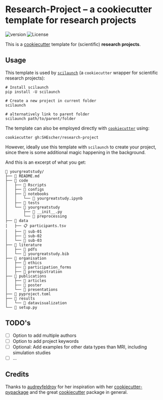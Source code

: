 # Research-Project – a cookiecutter template for research projects

![version](https://img.shields.io/badge/template_version-2.0.5-brightgreen.svg)
![License](https://img.shields.io/badge/license-MIT-blue.svg)

This is a [cookiecutter](https://cookiecutter.readthedocs.io/en/stable/) template for (scientific) **research projects**.

## Usage

This template is used by [`scilaunch`](https://github.com/SHEscher/scilaunch) (a `cookiecutter` wrapper for scientific research projects):

```shell
# Install scilaunch
pip install -U scilaunch

# Create a new project in current folder
scilaunch

# alternatively link to parent folder
scilaunch path/to/parent/folder
```

The template can also be employed directly with [`cookiecutter`](https://github.com/cookiecutter/cookiecutter) using:

```shell
cookiecutter gh:SHEscher/research-project
```

However, ideally use this template with `scilaunch` to create your project, since there is some additional magic happening in the background.

And this is an excerpt of what you get:

```
🚀 yourgreatstudy/
├── 📄 README.md
├── 📂 code
│   ├── 📁 Rscripts
│   ├── 📁 configs
│   ├── 📂 notebooks
│   │   └── 🐍 yourgreatstudy.ipynb
│   ├── 📁 tests
│   └── 📂 yourgreatstudy
│       ├── 🐍 __init__.py
│       └── 📁 preprocessing
├── 📂 data
│   ├── 📋 participants.tsv
│   ├── 📁 sub-01
│   ├── 📁 sub-02
│   └── 📁 sub-03
├── 📂 literature
│   ├── 📁 pdfs
│   └── 📙 yourgreatstudy.bib
├── 📂 organisation
│   ├── 📁 ethics
│   ├── 📁 participation_forms
│   ├── 📁 preregistration
├── 📂 publications
│   ├── 📁 articles
│   ├── 📁 poster
│   └── 📁 presentations
├── 📄 pyproject.toml
├── 📂 results
│   └── 📁 datavisualization
└── 🐍 setup.py
```

## TODO's

- [ ] Option to add multiple authors
- [ ] Option to add project keywords
- [ ] Optional: Add examples for other data types than MRI, including simulation studies
- [ ] ...

## Credits

Thanks to [audreyfeldroy](https://github.com/audreyfeldroy) for her inspiration with her [cookiecutter-pypackage](https://github.com/audreyfeldroy/cookiecutter-pypackage) and the great [cookiecutter](https://github.com/cookiecutter/cookiecutter) package in general.
